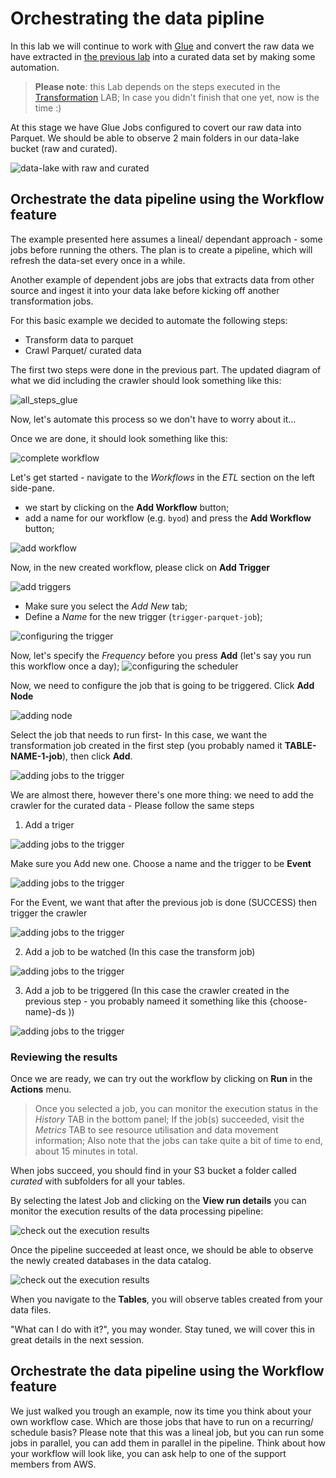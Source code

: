 # Orchestrating the data pipline

In this lab we will continue to work with [Glue](https://aws.amazon.com/glue/) and convert the raw data we have extracted in [the previous lab](../01_ingestion_with_glue/ingestion_with_glue.md) into a curated data set by making some automation.

> **Please note**: this Lab depends on the steps executed in the [Transformation](../01_ingestion_with_glue/ingestion_with_glue.md) LAB;
> In case you didn't finish that one yet, now is the time :)

At this stage we have Glue Jobs configured to covert our raw data into Parquet. We should be able to observe 2 main folders in our data-lake bucket (raw and curated).

![data-lake with raw and curated](./img/orchestration/s3_raw_and_curated.png)

## Orchestrate the data pipeline using the Workflow feature


The example presented here assumes a lineal/ dependant approach - some jobs before running the others. The plan is to create a pipeline, which will refresh the data-set every once in a while.

Another example of dependent jobs are jobs that extracts data from other source and ingest it into your data lake before kicking off another transformation jobs.

For this basic example we decided to automate the following steps:

* Transform data to parquet
* Crawl Parquet/ curated data

The first two steps were done in the previous part. The updated diagram of what we did including the crawler should look something like this:

![all_steps_glue](./img/orchestration/steps_glue.png)

Now, let's automate this process so we don't have to worry about it...

Once we are done, it should look something like this:

![complete workflow](./img/orchestration/workflow_complete.png)

Let's get started - navigate to the *Workflows* in the *ETL* section on the left side-pane.

* we start by clicking on the **Add Workflow** button;
* add a name for our workflow (e.g. `byod`) and press the **Add Workflow** button;

![add workflow](./img/orchestration/wf1.png)

Now, in the new created workflow, please click on **Add Trigger**

![add triggers](./img/orchestration/wf2.png)


* Make sure you select the *Add New* tab;
* Define a *Name* for the new trigger (`trigger-parquet-job`);

![configuring the trigger](./img/orchestration/wf3.png)

Now, let's specify the *Frequency* before you press **Add** (let's say you run this workflow once a day);
![configuring the scheduler](./img/orchestration/wf3-1.png)

Now, we need to configure the job that is going to be triggered. Click **Add Node**

![adding node](./img/orchestration/wf4.png)

Select the job that needs to run first- In this case, we want the transformation job created in the first step (you probably named it **TABLE-NAME-1-job**), then click **Add**.

![adding jobs to the trigger](./img/orchestration/wf5.png)

We are almost there, however there's one more thing: we need to add the crawler for the curated data - Please follow the same steps

1. Add a triger

![adding jobs to the trigger](./img/orchestration/wf6.png)

Make sure you Add new one. Choose a name and the trigger to be **Event**

![adding jobs to the trigger](./img/orchestration/wf7.png)

For the Event, we want that after the previous job is done (SUCCESS) then trigger the crawler

![adding jobs to the trigger](./img/orchestration/wf8.png)

2. Add a job to be watched (In this case the transform job)

![adding jobs to the trigger](./img/orchestration/wf9.png)

3. Add a job to be triggered (In this case the crawler created in the previous step - you probably nameed it something like this {choose-name}-ds ))

![adding jobs to the trigger](./img/orchestration/wf51.png)

### Reviewing the results

Once we are ready, we can try out the workflow by clicking on **Run** in the **Actions** menu.

> Once you selected a job, you can monitor the execution status in the *History* TAB in the bottom panel; If the job(s) succeeded, visit the *Metrics* TAB to see resource utilisation and data movement information; Also note that the jobs can take quite a bit of time to end, about 15 minutes in total.

When jobs succeed, you should find in your S3 bucket a folder called *curated* with subfolders for all your tables.

By selecting the latest Job and clicking on the **View run details** you can monitor the execution results of the data processing pipeline:

![check out the execution results](./img/orchestration/wf-observe1.png)

Once the pipeline succeeded at least once, we should be able to observe the newly created databases in the data catalog.

![check out the execution results](./img/orchestration/dc-1.png)

When you navigate to the **Tables**, you will observe tables created from your data files.

"What can I do with it?", you may wonder. Stay tuned, we will cover this in great details in the next session.

## Orchestrate the data pipeline using the Workflow feature

We just walked you trough an example, now its time you think about your own workflow case. Which are those jobs that have to run on a recurring/ schedule basis? 
Please note that this was a lineal job, but you can run some jobs in parallel, you can add them in parallel in the pipeline.
Think about how your workflow will look like, you can ask help to one of the support members from AWS.

